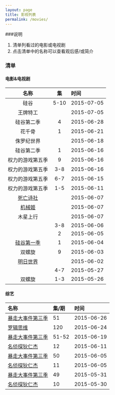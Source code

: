 ```yaml
---
layout: page
title: 影视列表
permalink: /movies/
---
```


###说明

1. 清单列看过的电影或电视剧
2. 点击清单中的名称可以查看观后感/或简介

### 清单

#### 电影&电视剧

|名称								                 |集		  |时间		     |
|:---------------------------------:|:-----:|:----------|
|硅谷                               |5-10   |2015-07-05 |
|王牌特工								             |		|2015-07-05	|
|硅谷第二季							             |4		|2015-06-28	|
|花千骨								              |1 		|2015-06-21	|
|侏罗纪世界							             |		|2015-06-18	|
|硅谷第二季							             |1		|2015-06-16	|
|权力的游戏第五季                     |9   	|2015-06-16 |
|权力的游戏第五季						         |3-8	|2015-06-16	|
|权力的游戏第五季						       |6-7	|2015-06-15	|
|权力的游戏第五季						       |1-5	|2015-06-11	|
|[死亡诗社][siwangshishe]				 |		|2015-06-07	|
|[机械姬][jixieji]					      |		|2015-06-07	|
|木星上行								         |		|2015-06-07	|
|									              |3-8 	|2015-06-06	|
|									              |2 		|2015-06-05	|
|[硅谷第一季][siliconvalleyseason1]	|1 		|2015-06-04	|
|双螺旋								|9		|2015-06-03	|
|[明日世界][tomorrowland]				|		|2015-06-02	|
|									|4-7 	|2015-05-27	|
|双螺旋								|1-3	|2015-05-26	|


#### 综艺
|名称						|集/期	|时间		|
|:--------------------------|:------|:----------|
|[暴走大事件第三季][baozousan]	|51		|2015-06-26	|
|[罗辑思维][luojisiwei] 		|120 	|2015-06-24 |
|[暴走大事件第三季][baozousan]	|51-52	|2015-06-19	|
|[名侦探狄仁杰][direnjie]		|12		|2015-06-11	|
|[暴走大事件第三季][baozousan]	|50		|2015-06-05	|
|[名侦探狄仁杰][direnjie]		|11		|2015-06-05	|
|[暴走大事件第三季][baozousan]	|49		|2015-05-31	|
|[名侦探狄仁杰][direnjie]		|10		|2015-05-30	|


[direnjie]:http://www.youku.com/show_page/id_z7e99324aa12a11e4b432.html
[baozousan]:http://www.youku.com/show_page/id_z358fb9aafb7d11e3a705.html
[tomorrowland]:http://movie.douban.com/subject/6873042/
[siliconvalleyseason1]:http://movie.douban.com/subject/20644938/
[jixieji]:http://v.youku.com/v_show/id_XMTI1NDAzMjIyNA==.html
[siwangshishe]:http://www.soku.com/detail/show/XOTk1ODQ=?siteId=14
[luojisiwei]:http://www.soku.com/search_video/q_罗辑思维?f=1&kb=04420000kv41017__逻辑思维
